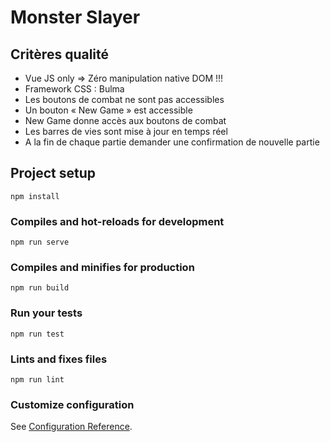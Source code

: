 # Monster Slayer

## Critères qualité

- Vue JS only => Zéro manipulation native DOM !!!
- Framework CSS : Bulma
- Les boutons de combat ne sont pas accessibles 
- Un bouton « New Game » est accessible 
- New Game donne accès aux boutons de combat 
- Les barres de vies sont mise à jour en temps réel 
- A la fin de chaque partie demander une confirmation de nouvelle partie

## Project setup
```
npm install
```

### Compiles and hot-reloads for development
```
npm run serve
```

### Compiles and minifies for production
```
npm run build
```

### Run your tests
```
npm run test
```

### Lints and fixes files
```
npm run lint
```

### Customize configuration
See [Configuration Reference](https://cli.vuejs.org/config/).
